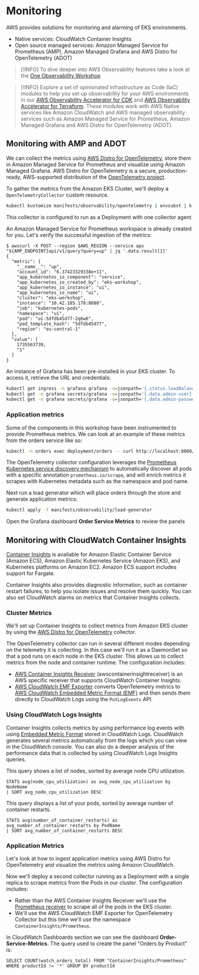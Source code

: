 # Monitoring
AWS provides solutions for monitoring and alarming of EKS environments.
* Native services: CloudWatch Container Insights
* Open source managed services: Amazon Managed Service for Prometheus (AMP), Amazon Managed Grafana and AWS Distro for OpenTelemetry (ADOT)

> [!INFO]
> To dive deeper into AWS Observability features take a look at the [One Observability Workshop](https://catalog.workshops.aws/observability/en-US)

> [!INFO]
> Explore a set of opinionated Infrastructure as Code (IaC) modules to help you set up observability for your AWS environments in our [AWS Observability Accelerator for CDK](https://aws-observability.github.io/cdk-aws-observability-accelerator/) and [AWS Observability Accelerator for Terraform](https://aws-observability.github.io/terraform-aws-observability-accelerator/). These modules work with AWS Native services like Amazon CloudWatch and AWS managed observability services such as Amazon Managed Service for Prometheus, Amazon Managed Grafana and AWS Distro for OpenTelemetry (ADOT).

## Monitoring with AMP and ADOT
We can collect the metrics using [AWS Distro for OpenTelemetry](https://aws-otel.github.io/), store them in Amazon Managed Service for Prometheus and visualize using Amazon Managed Grafana. AWS Distro for OpenTelemetry is a secure, production-ready, AWS-supported distribution of the [OpenTelemetry project](https://opentelemetry.io/).

To gather the metrics from the Amazon EKS Cluster, we'll deploy a `OpenTelemetryCollector` custom resource.

```bash
kubectl kustomize manifests/observability/opentelemetry | envsubst | k apply -f -
```
This collector is configured to run as a Deployment with one collector agent

An Amazon Managed Service for Prometheus workspace is already created for you. Let's verify the successful ingestion of the metrics:
```
$ awscurl -X POST --region $AWS_REGION --service aps "${AMP_ENDPOINT}api/v1/query?query=up" | jq '.data.result[1]'
{
  "metric": {
    "__name__": "up",
    "account_id": "6.37423329338e+11",
    "app_kubernetes_io_component": "service",
    "app_kubernetes_io_created_by": "eks-workshop",
    "app_kubernetes_io_instance": "ui",
    "app_kubernetes_io_name": "ui",
    "cluster": "eks-workshop",
    "instance": "10.42.185.178:8080",
    "job": "kubernetes-pods",
    "namespace": "ui",
    "pod": "ui-5dfdb45d77-2q6w6",
    "pod_template_hash": "5dfdb45d77",
    "region": "eu-central-1"
  },
  "value": [
    1735563739,
    "1"
  ]
}
```

An instance of Grafana has been pre-installed in your EKS cluster. To access it, retrieve the URL and credentials:
```bash
kubectl get ingress -n grafana grafana -o=jsonpath='{.status.loadBalancer.ingress[0].hostname}{"\n"}'
kubectl get -n grafana secrets/grafana -o=jsonpath='{.data.admin-user}' | base64 -d; printf "\n"
kubectl get -n grafana secrets/grafana -o=jsonpath='{.data.admin-password}' | base64 -d; printf "\n"
```

### Application metrics
Some of the components in this workshop have been instrumented to provide Prometheus metrics. We can look at an example of these metrics from the orders service like so:
```bash
kubectl -n orders exec deployment/orders -- curl http://localhost:8080/actuator/prometheus
```

The OpenTelemetry collector configuration leverages the [Prometheus Kubernetes service discovery mechanism](https://prometheus.io/docs/prometheus/latest/configuration/configuration/#kubernetes_sd_config) to automatically discover all pods with a specific annotation `prometheus.io/scrape`, and will enrich metrics it scrapes with Kubernetes metadata such as the namespace and pod name.

Next run a load generator which will place orders through the store and generate application metrics:
```bash
kubectl apply -f manifests/observability/load-generator
```

Open the Grafana dashboard **Order Service Metrics** to review the panels

## Monitoring with CloudWatch Container Insights
[Container Insights](https://docs.aws.amazon.com/AmazonCloudWatch/latest/monitoring/ContainerInsights.html) is available for Amazon Elastic Container Service (Amazon ECS), Amazon Elastic Kubernetes Service (Amazon EKS), and Kubernetes platforms on Amazon EC2. Amazon ECS support includes support for Fargate.

Container Insights also provides diagnostic information, such as container restart failures, to help you isolate issues and resolve them quickly. You can also set CloudWatch alarms on metrics that Container Insights collects.

### Cluster Metrics
We'll set up Container Insights to collect metrics from Amazon EKS cluster by using the [AWS Distro for OpenTelemetry](https://aws-otel.github.io/) collector.

The OpenTelemetry collector can run in several different modes depending on the telemetry it is collecting. In this case we'll run it as a DaemonSet so that a pod runs on each node in the EKS cluster. This allows us to collect metrics from the node and container runtime. The configuration includes:
* [AWS Container Insights Receiver](https://github.com/open-telemetry/opentelemetry-collector-contrib/blob/main/receiver/awscontainerinsightreceiver/README.md) (awscontainerinsightreceiver) is an AWS specific receiver that supports CloudWatch Container Insights.
* [AWS CloudWatch EMF Exporter](https://github.com/open-telemetry/opentelemetry-collector-contrib/blob/main/exporter/awsemfexporter/README.md) converts OpenTelemetry metrics to [AWS CloudWatch Embedded Metric Format (EMF)](https://docs.aws.amazon.com/AmazonCloudWatch/latest/monitoring/CloudWatch_Embedded_Metric_Format_Specification.html) and then sends them directly to CloudWatch Logs using the `PutLogEvents` API.

### Using CloudWatch Logs Insights
Container Insights collects metrics by using performance log events with using [Embedded Metric Format](https://docs.aws.amazon.com/AmazonCloudWatch/latest/monitoring/CloudWatch_Embedded_Metric_Format.html) stored in CloudWatch Logs. CloudWatch generates several metrics automatically from the logs which you can view in the CloudWatch console. You can also do a deeper analysis of the performance data that is collected by using CloudWatch Logs Insights queries.

This query shows a list of nodes, sorted by average node CPU utilization.
```
STATS avg(node_cpu_utilization) as avg_node_cpu_utilization by NodeName
| SORT avg_node_cpu_utilization DESC
```

This query displays a list of your pods, sorted by average number of container restarts.
```
STATS avg(number_of_container_restarts) as avg_number_of_container_restarts by PodName
| SORT avg_number_of_container_restarts DESC
```

### Application Metrics
Let's look at how to ingest application metrics using AWS Distro for OpenTelemetry and visualize the metrics using Amazon CloudWatch.

Now we'll deploy a second collector running as a Deployment with a single replica to scrape metrics from the Pods in our cluster. The configuration includes:
* Rather than the AWS Container Insights Receiver we'll use the [Prometheus receiver](https://github.com/open-telemetry/opentelemetry-collector-contrib/blob/main/receiver/prometheusreceiver/README.md) to scrape all of the pods in the EKS cluster.
* We'll use the AWS CloudWatch EMF Exporter for OpenTelemetry Collector but this time we'll use the namespace `ContainerInsights/Prometheus`.

In CloudWatch Dashboards section we can see the dashboard **Order-Service-Metrics**. The query used to create the panel "Orders by Product" is:
```
SELECT COUNT(watch_orders_total) FROM "ContainerInsights/Prometheus" WHERE productId != '*' GROUP BY productId
```